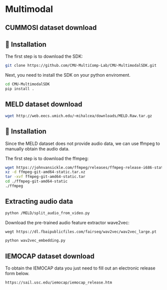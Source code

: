 # Multimodal

## CUMMOSI dataset download

## 🚀 Installation

The first step is to download the SDK:

```bash
git clone https://github.com/CMU-MultiComp-Lab/CMU-MultimodalSDK.git
```

Next, you need to install the SDK on your python enviroment.

```bash
cd CMU-MultimodalSDK
pip install .
```

## MELD dataset download

```bash
wget http://web.eecs.umich.edu/~mihalcea/downloads/MELD.Raw.tar.gz
```

## 🚀 Installation

Since the MELD dataset does not provide audio data, we can use ffmpeg to manually obtain the audio data.

The first step is to download the ffmpeg:
``` bash
wget https://johnvansickle.com/ffmpeg/releases/ffmpeg-release-i686-static.tar.xz
xz -d ffmpeg-git-amd64-static.tar.xz
tar -xvf ffmpeg-git-amd64-static.tar
cd ./ffmpeg-git-amd64-static
./ffmpeg
```

## Extracting audio data
```bash
python /MELD/split_audio_from_video.py
```
Download the pre-trained audio feature extractor wave2vec:
```bash
wegt https://dl.fbaipublicfiles.com/fairseq/wav2vec/wav2vec_large.pt
```

```bash
python wav2vec_embedding.py
```


## IEMOCAP dataset download

To obtain the IEMOCAP data you just need to fill out an electronic release form below.

```bash
https://sail.usc.edu/iemocap/iemocap_release.htm
```
